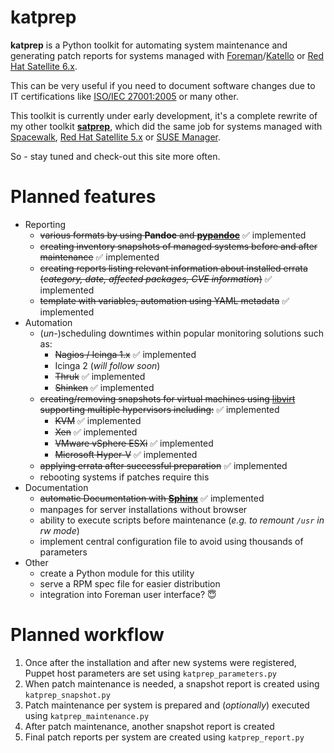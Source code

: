 # katprep
**katprep** is a Python toolkit for automating system maintenance and generating patch reports for systems managed with [Foreman](http://www.theforeman.org/)/[Katello](http://www.katello.org/) or [Red Hat Satellite 6.x](http://www.redhat.com/products/enterprise-linux/satellite/).
 
This can be very useful if you need to document software changes due to IT certifications like [ISO/IEC 27001:2005](http://en.wikipedia.org/wiki/ISO/IEC_27001:2005) or many other.

This toolkit is currently under early development, it's a complete rewrite of my other toolkit [**satprep**](https://github.com/stdevel/satprep), which did the same job for systems managed with [Spacewalk](http://www.spacewalkproject.org/), [Red Hat Satellite 5.x](http://www.redhat.com/products/enterprise-linux/satellite/) or [SUSE Manager](http://www.suse.com/products/suse-manager/).

So - stay tuned and check-out this site more often.

# Planned features
- Reporting
  - ~~various formats by using **Pandoc** and [**pypandoc**](https://pypi.python.org/pypi/pypandoc)~~ :white_check_mark: implemented
  - ~~creating inventory snapshots of managed systems before and after maintenance~~ :white_check_mark: implemented
  - ~~creating reports listing relevant information about installed errata (*category, date, affected packages, CVE information*)~~ :white_check_mark: implemented
  - ~~template with variables, automation using YAML metadata~~ :white_check_mark: implemented
- Automation
  - (*un-*)scheduling downtimes within popular monitoring solutions such as:
    - ~~Nagios / Icinga 1.x~~ :white_check_mark: implemented
    - Icinga 2 (*will follow soon*)
    - ~~Thruk~~ :white_check_mark: implemented
    - ~~Shinken~~ :white_check_mark: implemented
  - ~~creating/removing snapshots for virtual machines using [libvirt](http://www.libvirt.org) supporting multiple hypervisors including:~~ :white_check_mark: implemented
    - ~~KVM~~ :white_check_mark: implemented
    - ~~Xen~~ :white_check_mark: implemented
    - ~~VMware vSphere ESXi~~ :white_check_mark: implemented
    - ~~Microsoft Hyper-V~~ :white_check_mark: implemented
  - ~~applying errata after successful preparation~~ :white_check_mark: implemented
  - rebooting systems if patches require this
- Documentation
  - ~~automatic Documentation with [**Sphinx**](http://www.sphinx-doc.org)~~ :white_check_mark: implemented
  - manpages for server installations without browser
  - ability to execute scripts before maintenance (*e.g. to remount ``/usr`` in rw mode*)
  - implement central configuration file to avoid using thousands of parameters
- Other
  - create a Python module for this utility
  - serve a RPM spec file for easier distribution
  - integration into Foreman user interface? :innocent:

# Planned workflow
1. Once after the installation and after new systems were registered, Puppet host parameters are set using ``katprep_parameters.py``
2. When patch maintenance is needed, a snapshot report is created using ``katprep_snapshot.py``
3. Patch maintenance per system is prepared and (*optionally*) executed using ``katprep_maintenance.py``
4. After patch maintenance, another snapshot report is created
5. Final patch reports per system are created using ``katprep_report.py``
